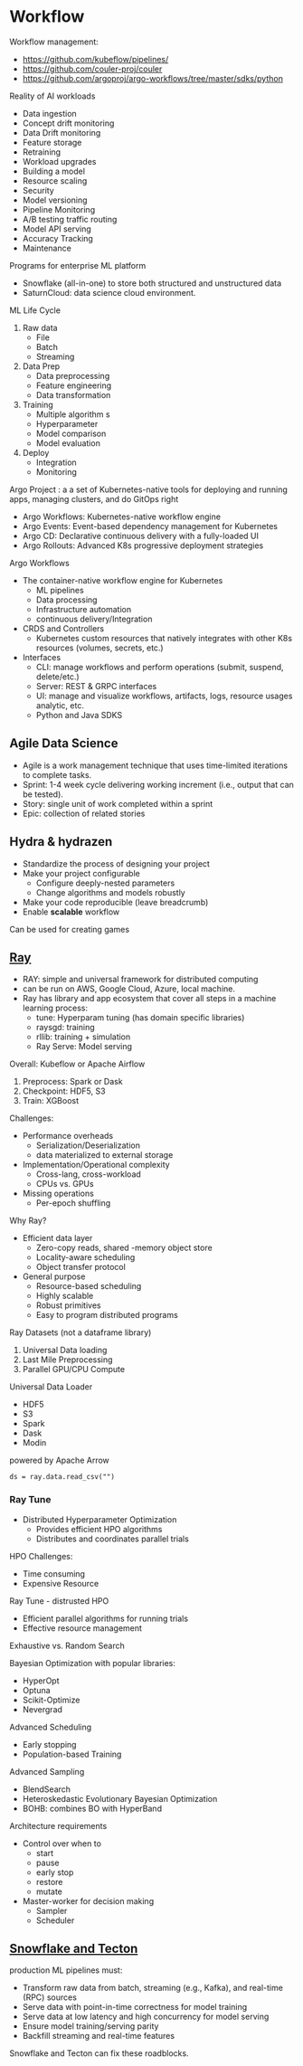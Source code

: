 # Workflow

Workflow management: 
* https://github.com/kubeflow/pipelines/
* https://github.com/couler-proj/couler
* https://github.com/argoproj/argo-workflows/tree/master/sdks/python



Reality of AI workloads
* Data ingestion 
* Concept drift monitoring 
* Data Drift monitoring 
* Feature storage 
* Retraining 
* Workload upgrades 
* Building a model 
* Resource scaling 
* Security 
* Model versioning 
* Pipeline Monitoring 
* A/B testing traffic routing
* Model API serving 
* Accuracy Tracking 
* Maintenance 

Programs for enterprise ML platform
* Snowflake (all-in-one) to store both structured and unstructured data
* SaturnCloud: data science cloud environment. 


ML Life Cycle 
1. Raw data 
    * File 
	* Batch 
	* Streaming
2. Data Prep 
	* Data preprocessing
	* Feature engineering 
	* Data transformation
3. Training 
	* Multiple algorithm s
	* Hyperparameter 
	* Model comparison 
	* Model evaluation
4. Deploy
	* Integration
	* Monitoring



Argo Project : a a set of Kubernetes-native tools for deploying and running apps, managing clusters, and do GitOps right 
* Argo Workflows: Kubernetes-native workflow engine 
* Argo Events: Event-based dependency management for Kubernetes 
* Argo CD: Declarative continuous delivery with a fully-loaded UI
* Argo Rollouts: Advanced K8s progressive deployment strategies 

Argo Workflows 
* The container-native workflow engine for Kubernetes 
	* ML pipelines 
	* Data processing
	* Infrastructure automation
	* continuous delivery/Integration
* CRDS and Controllers
	* Kubernetes custom resources that natively integrates with other K8s resources (volumes, secrets, etc.)
* Interfaces
	* CLI: manage workflows and perform operations (submit, suspend, delete/etc.)
	* Server: REST & GRPC interfaces
	* UI: manage and visualize workflows, artifacts, logs, resource usages analytic, etc.
	* Python and Java SDKS
    
## Agile Data Science

 * Agile is a work management technique that uses time-limited iterations to complete tasks.
 * Sprint: 1-4 week cycle delivering working increment (i.e., output that can be tested). 
 * Story: single unit of work completed within a sprint 
 * Epic: collection of related stories 
 
 

## Hydra & hydrazen

 * Standardize the process of designing your project 
 * Make your project configurable 
     * Configure deeply-nested parameters 
     * Change algorithms and models robustly 
 * Make your code reproducible (leave breadcrumb)
 * Enable **scalable** workflow

Can be used for creating games 

## [Ray](https://www.youtube.com/watch?v=wl4tvru9_Cg&ab_channel=PyData)

 * RAY: simple and universal framework for distributed computing
 * can be run on AWS, Google Cloud, Azure, local machine. 
 * Ray has library and app ecosystem that cover all steps in a machine learning process:
     * tune: Hyperparam tuning (has domain specific libraries)
     * raysgd: training
     * rllib: training + simulation
     * Ray Serve: Model serving
 

Overall: Kubeflow or Apache Airflow
 1. Preprocess: Spark or Dask 
 2. Checkpoint: HDF5, S3
 3. Train: XGBoost

Challenges: 
 * Performance overheads
     * Serialization/Deserialization 
     * data materialized to external storage 
 * Implementation/Operational complexity 
     * Cross-lang, cross-workload
     * CPUs vs. GPUs
 * Missing operations
     * Per-epoch shuffling

Why Ray?

 * Efficient data layer 
     * Zero-copy reads, shared -memory object store 
     * Locality-aware scheduling 
     * Object transfer protocol 
 * General purpose 
     * Resource-based scheduling 
     * Highly scalable 
     * Robust primitives 
     * Easy to program distributed programs 
     
Ray Datasets (not a dataframe library)
1. Universal Data loading 
2. Last Mile Preprocessing 
3. Parallel GPU/CPU Compute

Universal Data Loader 
* HDF5 
* S3
* Spark
* Dask
* Modin

powered by Apache Arrow 

```{python}
ds = ray.data.read_csv("") 

```

### Ray Tune 

* Distributed Hyperparameter Optimization 
    * Provides efficient HPO algorithms 
    * Distributes and coordinates parallel trials

HPO Challenges: 

* Time consuming
* Expensive Resource 

Ray Tune - distrusted HPO

* Efficient parallel algorithms for running trials
* Effective resource management 

Exhaustive vs. Random Search 

Bayesian Optimization with popular libraries: 
* HyperOpt
* Optuna
* Scikit-Optimize
* Nevergrad

Advanced Scheduling 
* Early stopping
* Population-based Training 

Advanced Sampling
* BlendSearch
* Heteroskedastic Evolutionary Bayesian Optimization 
* BOHB: combines BO with HyperBand

Architecture requirements 
* Control over when to 
    * start
    * pause
    * early stop
    * restore
    * mutate
* Master-worker for decision making 
    * Sampler 
    * Scheduler






















## [Snowflake and Tecton](https://www.youtube.com/watch?v=tETMa7xStr4&ab_channel=PyData)

production ML pipelines must: 
* Transform raw data from batch, streaming (e.g., Kafka), and real-time (RPC) sources
* Serve data with point-in-time correctness for model training 
* Serve data at low latency and high concurrency for model serving 
* Ensure model training/serving parity 
* Backfill streaming and real-time features 


Snowflake and Tecton can fix these roadblocks. 